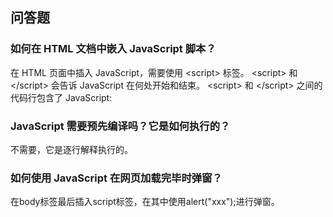 ## 问答题
### 如何在 HTML 文档中嵌入 JavaScript 脚本？
在 HTML 页面中插入 JavaScript，需要使用 \<script> 标签。 \<script> 和 \</script> 会告诉 JavaScript 在何处开始和结束。 \<script> 和 \</script> 之间的代码行包含了 JavaScript:
### JavaScript 需要预先编译吗？它是如何执行的？
不需要，它是逐行解释执行的。
### 如何使用 JavaScript 在网页加载完毕时弹窗？
在body标签最后插入script标签，在其中使用alert("xxx");进行弹窗。